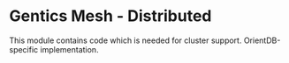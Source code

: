 # Gentics Mesh - Distributed

This module contains code which is needed for cluster support. OrientDB-specific implementation.
